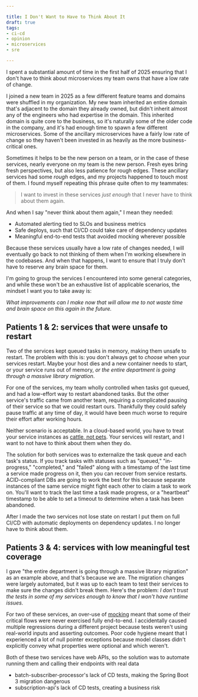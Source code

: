 ```yaml
---

title: I Don't Want to Have to Think About It
draft: true
tags:
- ci-cd
- opinion
- microservices
- sre

---
```


I spent a substantial amount of time in the first half of 2025 ensuring that I don't have to think about microservices my team owns that have a low rate of change.

I joined a new team in 2025 as a few different feature teams and domains were shuffled in my organization. My new team inherited an entire domain that's adjacent to the domain they already owned, but didn't inherit almost any of the engineers who had expertise in the domain. This inherited domain is quite core to the business, so it's naturally some of the older code in the company, and it's had enough time to spawn a few different microservices. Some of the ancillary microservices have a fairly low rate of change so they haven't been invested in as heavily as the more business-critical ones.

Sometimes it helps to be the new person on a team, or in the case of these services, nearly everyone on my team is the new person. Fresh eyes bring fresh perspectives, but also less patience for rough edges. These ancillary services had some _rough_ edges, and my projects happened to touch most of them. I found myself repeating this phrase quite often to my teammates:

> I want to invest in these services _just enough_ that I never have to think about them again.

And when I say "never think about them again," I mean they needed:

- Automated alerting tied to SLOs and business metrics
- Safe deploys, such that CI/CD could take care of dependency updates
- Meaningful end-to-end tests that avoided mocking wherever possible

Because these services usually have a low rate of changes needed, I will eventually go back to not thinking of them when I'm working elsewhere in the codebases. And when that happens, I want to ensure that I truly don't have to reserve any brain space for them.

I'm going to group the services I encountered into some general categories, and while these won't be an exhaustive list of applicable scenarios, the mindset I want you to take away is:

_What improvements can I make now that will allow me to not waste time and brain space on this again in the future._

## Patients 1 & 2: services that were unsafe to restart

Two of the services kept queued tasks in memory, making them unsafe to restart. The problem with this is: you don't always get to _choose_ when your services restart. Maybe your host dies and a new container needs to start, or your service runs out of memory, _or the entire department is going through a massive library migration_.

For one of the services, my team wholly controlled when tasks got queued, and had a low-effort way to restart abandoned tasks. But the other service's traffic came from another team, requiring a complicated pausing of their service so that we could restart ours. Thankfully they could safely pause traffic at any time of day, it would have been much worse to require their effort after working hours.

Neither scenario is acceptable. In a cloud-based world, you have to treat your service instances as [cattle, not pets](https://cloudscaling.com/blog/cloud-computing/the-history-of-pets-vs-cattle/). Your services will restart, and I want to not have to think about them when they do.

The solution for both services was to externalize the task queue and each task's status. If you track tasks with statuses such as "queued," "in-progress," "completed," and "failed" along with a timestamp of the last time a service made progress on it, then you can recover from service restarts. ACID-compliant DBs are going to work the best for this because separate instances of the same service might fight each other to claim a task to work on. You'll want to track the last time a task made progress, or a "heartbeat" timestamp to be able to set a timeout to determine when a task has been abandoned.

After I made the two services not lose state on restart I put them on full CI/CD with automatic deployments on dependency updates. I no longer have to think about them.

## Patients 3 & 4: services with low meaningful test coverage

I gave "the entire department is going through a massive library migration" as an example above, and that's because we are. The migration changes were largely automated, but it was up to each team to test their services to make sure the changes didn't break them. Here's the problem: _I don't trust the tests in some of my services enough to know that I won't have runtime issues._

For two of these services, an over-use of [mocking](https://en.wikipedia.org/wiki/Mock_object) meant that some of their critical flows were never exercised fully end-to-end. I accidentally caused multiple regressions during a different project because tests weren't using real-world inputs and asserting outcomes. Poor code hygiene meant that I experienced a lot of null pointer exceptions because model classes didn't explicitly convey what properties were optional and which weren't.

Both of these two services have web APIs, so the solution was to automate running them and calling their endpoints with real data

- batch-subscriber-processor's lack of CD tests, making the Spring Boot 3 migration dangerous
- subscription-api's lack of CD tests, creating a business risk
<!--stackedit_data:
eyJoaXN0b3J5IjpbLTcyNTE1MjE3NSwxNTMxMDQ2MDIzLC0xMD
k3MDgwMzIsLTQ4MTIxOTQ1NywxNDE0OTgwMTc4LDE5MzM4NDE0
MTBdfQ==
-->
